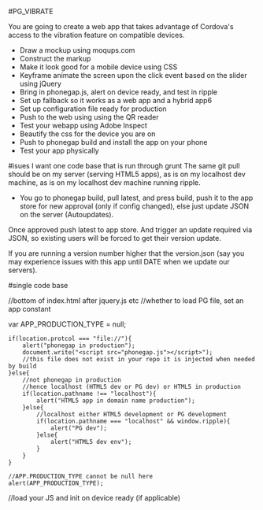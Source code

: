 #PG_VIBRATE

You are going to create a web app that takes advantage of Cordova's access to the vibration feature on compatible devices.

- Draw a mockup using moqups.com
- Construct the markup
- Make it look good for a mobile device using CSS
- Keyframe animate the screen upon the click event based on the slider using jQuery
- Bring in phonegap.js, alert on device ready, and test in ripple
- Set up fallback so it works as a web app and a hybrid app6
- Set up configuration file ready for production
- Push to the web using using the QR reader
- Test your webapp using Adobe Inspect
- Beautify the css for the device you are on
- Push to phonegap build and install the app on your phone
- Test your app physically


#isues
I want one code base that is run through grunt
The same git pull should be on my server (serving HTML5 apps), as is on my localhost dev machine, as is on my localhost dev machine running ripple.


- You go to phonegap build, pull latest, and press build, push it to the app store for new approval (only if config changed), else just update JSON on the server (Autoupdates).

Once approved push latest to app store. And trigger an update required via JSON, so existing users will be forced to get their version update.


If you are running a version number higher that the version.json (say you may experience issues with this app until DATE when we update our servers).

#single code base

//bottom of index.html after jquery.js etc
//whether to load PG file, set an app constant

var APP_PRODUCTION_TYPE = null;

	if(location.protcol === "file://"){
		alert("phonegap in production");
		document.write("<script src="phonegap.js"></script>");
		//this file does not exist in your repo it is injected when needed by build
	}else{
		//not phonegap in production
		//hence localhost (HTML5 dev or PG dev) or HTML5 in production
		if(location.pathname !== "localhost"){
			alert("HTML5 app in domain name production");
		}else{
			//localhost either HTML5 development or PG development
			if(location.pathname === "localhost" && window.ripple){
				alert("PG dev");
			}else{
				alert("HTML5 dev env");
			}
		}
	}

	//APP.PRODUCTION_TYPE cannot be null here
	alert(APP_PRODUCTION_TYPE);
//load your JS and init on device ready (if applicable)






